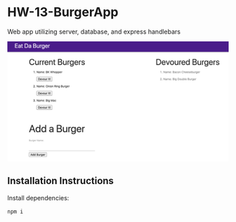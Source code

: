# HW-13-BurgerApp
Web app utilizing server, database, and express handlebars

![Home Page](public/assets/readme.png)


## Installation Instructions
Install dependencies:
 ``` 
 npm i 
 ```
